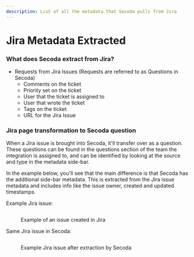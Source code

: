 ```yaml
---
description: List of all the metadata that Secoda pulls from Jira
---
```


# Jira Metadata Extracted

### **What does Secoda extract from Jira?** <a href="#h_3a4bfd6458" id="h_3a4bfd6458"></a>

* Requests from Jira Issues (Requests are referred to as Questions in Secoda)
  * Comments on the ticket
  * Priority set on the ticket
  * User that the ticket is assigned to
  * User that wrote the ticket
  * Tags on the ticket
  * URL for the Jira Issue

### Jira page transformation to Secoda question <a href="#confluence-page-transformation-to-secoda-document" id="confluence-page-transformation-to-secoda-document"></a>

When a Jira issue is brought into Secoda, it'll transfer over as a question. These questions can be found in the questions section of the team the integration is assigned to, and can be identified by looking at the source and type in the metadata side-bar.

In the example below, you'll see that the main difference is that Secoda has the additional side-bar metadata. This is extracted from the Jira issue metadata and includes info like the issue owner, created and updated timestamps.

Example Jira issue:

<figure><img src="../../../.gitbook/assets/Screenshot 2024-05-09 at 4.40.46 PM.png" alt=""><figcaption><p>Example of an issue created in Jira</p></figcaption></figure>

Same Jira issue in Secoda:&#x20;

<figure><img src="../../../.gitbook/assets/Screenshot 2024-05-09 at 4.40.27 PM.png" alt=""><figcaption><p>Example Jira issue after extraction by Secoda</p></figcaption></figure>
